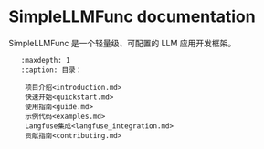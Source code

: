 # SimpleLLMFunc documentation

SimpleLLMFunc 是一个轻量级、可配置的 LLM 应用开发框架。

```{toctree}
   :maxdepth: 1
   :caption: 目录：

    项目介绍<introduction.md>
    快速开始<quickstart.md>
    使用指南<guide.md>
    示例代码<examples.md>
    Langfuse集成<langfuse_integration.md>
    贡献指南<contributing.md>
```

<!-- 版本说明<changelog.md> -->
